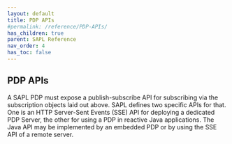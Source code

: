 ```yaml
---
layout: default
title: PDP APIs
#permalink: /reference/PDP-APIs/
has_children: true
parent: SAPL Reference
nav_order: 4
has_toc: false
---
```


## PDP APIs

A SAPL PDP must expose a publish-subscribe API for subscribing via the subscription objects laid out above. SAPL defines two specific APIs for that. One is an HTTP Server-Sent Events (SSE) API for deploying a dedicated PDP Server, the other for using a PDP in reactive Java applications. The Java API may be implemented by an embedded PDP or by using the SSE API of a remote server.